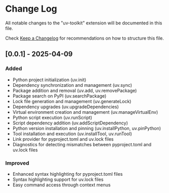 # Change Log

All notable changes to the "uv-toolkit" extension will be documented in this file.

Check [Keep a Changelog](http://keepachangelog.com/) for recommendations on how to structure this file.

## [0.0.1] - 2025-04-09

### Added
- Python project initialization (uv.init)
- Dependency synchronization and management (uv.sync)
- Package addition and removal (uv.add, uv.removePackage)
- Package search on PyPI (uv.searchPackage)
- Lock file generation and management (uv.generateLock)
- Dependency upgrades (uv.upgradeDependencies)
- Virtual environment creation and management (uv.manageVirtualEnv)
- Python script execution (uv.runScript)
- Script dependency addition (uv.addScriptDependency)
- Python version installation and pinning (uv.installPython, uv.pinPython)
- Tool installation and execution (uv.installTool, uv.runTool)
- Link provider for pyproject.toml and uv.lock files
- Diagnostics for detecting mismatches between pyproject.toml and uv.lock files

### Improved
- Enhanced syntax highlighting for pyproject.toml files
- Syntax highlighting support for uv.lock files
- Easy command access through context menus
